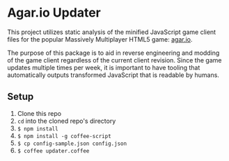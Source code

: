 # Agar.io Updater

This project utilizes static analysis of the minified JavaScript game client files for the popular Massively Multiplayer HTML5 game: [agar.io](http://agar.io/).

The purpose of this package is to aid in reverse engineering and modding of the game client regardless of the current client revision. Since the game updates multiple times per week, it is important to have tooling that automatically outputs transformed JavaScript that is readable by humans.

## Setup

1. Clone this repo
2. `cd` into the cloned repo's directory
3. `$ npm install`
4. `$ npm install -g coffee-script`
5. `$ cp config-sample.json config.json`
6. `$ coffee updater.coffee`

